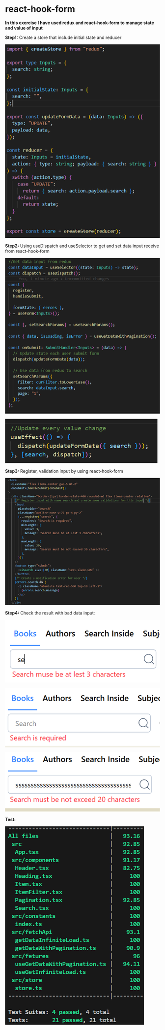 # react-hook-form

**In this exercise I have used redux and react-hook-form to manage state and value of input**

**Step1:** Create a store that include initial state and reducer

![h1](https://github.com/huytran060903/react-hook-form/blob/main/images/Screenshot%202025-06-11%20102032.png)

**Step2:** Using useDispatch and useSelector to get and set data input receive from react-hook-form

![h1](https://github.com/huytran060903/react-hook-form/blob/main/images/Screenshot%202025-06-11%20102759.png)

![h1](https://github.com/huytran060903/react-hook-form/blob/main/images/Screenshot%202025-06-11%20112028.png)

**Step3:** Register, validation input by using react-hook-form 

![h1](https://github.com/huytran060903/react-hook-form/blob/main/images/Screenshot%202025-06-11%20103005.png)

**Step4:** Check the result with bad data input:

![h1](https://github.com/huytran060903/react-hook-form/blob/main/images/Screenshot%202025-06-11%20103041.png)

![h1](https://github.com/huytran060903/react-hook-form/blob/main/images/Screenshot%202025-06-11%20103053.png)

![h1](https://github.com/huytran060903/react-hook-form/blob/main/images/Screenshot%202025-06-11%20103104.png)

**Test:**

![h1](https://github.com/huytran060903/react-hook-form/blob/main/images/Screenshot%202025-06-16%20164529.png)






